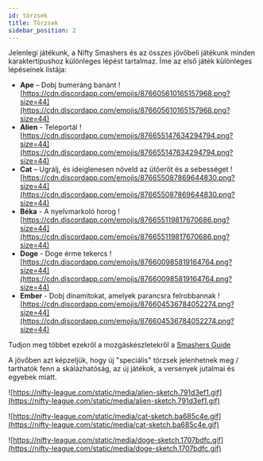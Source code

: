 ```yaml
---
id: törzsek
title: Törzsek
sidebar_position: 2
---
```


Jelenlegi játékunk, a Nifty Smashers és az összes jövőbeli játékunk minden karaktertípushoz különleges lépést tartalmaz. Íme az első játék különleges lépéseinek listája:

- **Ape** – Dobj bumeráng banánt ![https://cdn.discordapp.com/emojis/876605610165157968.png?size=44](https://cdn.discordapp.com/emojis/876605610165157968.png?size=44)
- **Alien** - Teleportál ![https://cdn.discordapp.com/emojis/876655147634294794.png?size=44](https://cdn.discordapp.com/emojis/876655147634294794.png?size=44)
- **Cat** – Ugrálj, és ideiglenesen növeld az ütőerőt és a sebességet ![https://cdn.discordapp.com/emojis/876655087869644830.png?size=44](https://cdn.discordapp.com/emojis/876655087869644830.png?size=44)
- **Béka** - A nyelvmarkoló horog ![https://cdn.discordapp.com/emojis/876655119817670686.png?size=44](https://cdn.discordapp.com/emojis/876655119817670686.png?size=44)
- **Doge** - Doge érme tekercs ![https://cdn.discordapp.com/emojis/876600985819164764.png?size=44](https://cdn.discordapp.com/emojis/876600985819164764.png?size=44)
- **Ember** - Dobj dinamitokat, amelyek parancsra felrobbannak ![https://cdn.discordapp.com/emojis/876604536784052274.png?size=44](https://cdn.discordapp.com/emojis/876604536784052274.png?size=44)

Tudjon meg többet ezekről a mozgáskészletekről a [Smashers Guide](/guides/nifty-smashers/tribes)

A jövőben azt képzeljük, hogy új "speciális" törzsek jelenhetnek meg / tarthatók fenn a skálázhatóság, az új játékok, a versenyek jutalmai és egyebek miatt.

![https://nifty-league.com/static/media/alien-sketch.791d3ef1.gif](https://nifty-league.com/static/media/alien-sketch.791d3ef1.gif)

![https://nifty-league.com/static/media/cat-sketch.ba685c4e.gif](https://nifty-league.com/static/media/cat-sketch.ba685c4e.gif)

![https://nifty-league.com/static/media/doge-sketch.1707bdfc.gif](https://nifty-league.com/static/media/doge-sketch.1707bdfc.gif)
